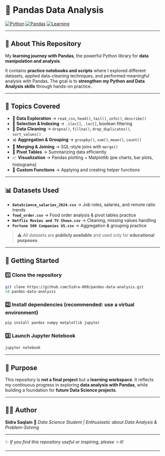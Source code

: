# 📘 Pandas Data Analysis

[![Python](https://img.shields.io/badge/Python-3.x-blue.svg)](https://www.python.org/)
[![Pandas](https://img.shields.io/badge/Library-Pandas-green.svg)](https://pandas.pydata.org/)
[![Learning](https://img.shields.io/badge/Status-Learning%20Journey-orange.svg)](https://github.com/Sidra-009/pandas-data-analysis)

---

## 📖 About This Repository

My **learning journey with Pandas**, the powerful Python library for **data manipulation and analysis**.

It contains **practice notebooks and scripts** where I explored different datasets, applied data-cleaning techniques, and performed meaningful analysis with Pandas.
The goal is to **strengthen my Python and Data Analysis skills** through hands-on practice.

---

## 📂 Topics Covered

* 📂 **Data Exploration** → `read_csv`, `head()`, `tail()`, `info()`, `describe()`
* 🎯 **Selection & Indexing** → `.iloc[]`, `.loc[]`, boolean filtering
* 🧹 **Data Cleaning** → `dropna()`, `fillna()`, `drop_duplicates()`, `sort_values()`
* 📊 **Aggregation & Grouping** → `groupby()`, `sum()`, `mean()`, `count()`
* 🔗 **Merging & Joining** → SQL-style joins with `merge()`
* 📑 **Pivot Tables** → Summarizing data efficiently
* 📈 **Visualization** → Pandas plotting + Matplotlib (pie charts, bar plots, histograms)
* 📝 **Custom Functions** → Applying and creating helper functions

---

## 📊 Datasets Used

* **`DataScience_salaries_2024.csv`** → Job roles, salaries, and remote ratio trends
* **`food_order.csv`** → Food order analysis & pivot tables practice
* **`Netflix Movies and TV Shows.csv`** → Cleaning, missing values handling
* **`Fortune 500 Companies US.csv`** → Aggregation & grouping practice

> ⚠️ All datasets are **publicly available** and used only for **educational purposes**.

---

## 🚀 Getting Started

### 1️⃣ Clone the repository

```bash
git clone https://github.com/Sidra-009/pandas-data-analysis.git
cd pandas-data-analysis
```

### 2️⃣ Install dependencies (recommended: use a virtual environment)

```bash
pip install pandas numpy matplotlib jupyter
```

### 3️⃣ Launch Jupyter Notebook

```bash
jupyter notebook
```

---

## 🎯 Purpose

This repository is **not a final project** but a **learning workspace**.
It reflects my continuous progress in exploring **data analysis with Pandas**, while building a foundation for **future Data Science projects**.

---

## 👩‍💻 Author

**Sidra Saqlain**
📌 *Data Science Student | Enthusiastic about Data Analysis & Problem-Solving*


---

✨ *If you find this repository useful or inspiring, please ⭐ it!*

---
